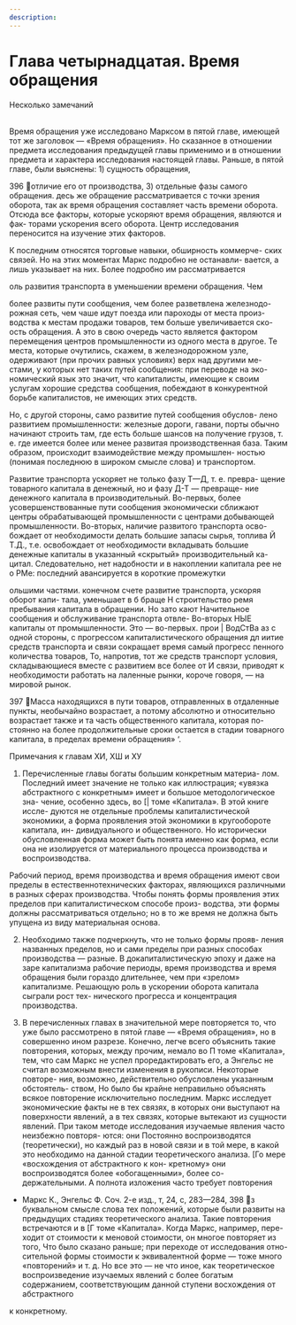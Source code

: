 ```yaml
---
description:
---
```


# Глава четырнадцатая. Время обращения

Несколько замечаний

\
Время обращения уже исследовано Марксом в пятой главе,
имеющей тот же заголовок — «Время обращения». Но сказанное
в отношении предмета исследования предыдущей главы применимо
и в отношении предмета и характера исследования настоящей главы.
Раньше, в пятой главе, были выяснены: 1) сущность обращения,

396
отличие его от производства, 3) отдельные фазы самого обращения.
десь же обращение рассматривается с точки зрения оборота, так
ак время обращения составляет часть времени оборота. Отсюда
все факторы, которые ускоряют время обращения, являются и фак-
торами ускорения всего оборота. Центр исследования переносится
на изучение этих факторов.

К последним относятся торговые навыки, обширность коммерче-
ских связей. Но на этих моментах Маркс подробно не останавли-
вается, а лишь указывает на них. Более подробно им рассматривается

оль развития транспорта в уменьшении времени обращения. Чем

более развиты пути сообщения, чем более разветвлена железнодо-
рожная сеть, чем чаше идут поезда или пароходы от места произ-
водства к местам продажи товаров, тем больше увеличивается ско-
ость обращения. А это в свою очередь часто является фактором
перемещения центров промышленности из одного места в другое.
Те места, которые очутились, скажем, в железнодорожном узле,
одерживают (при прочих равных условиях) верх над другими ме-
стами, у которых нет таких путей сообщения: при переводе на эко-
номический язык это значит, что капиталисты, имеющие к своим
услугам хорошие средства сообщения, побеждают в конкурентной
борьбе капиталистов, не имеющих этих средств.

Но, с другой стороны, само развитие путей сообщения обуслов-
лено развитием промышленности: железные дороги, гавани, порты
обычно начинают строить там, где есть больше шансов на получение
грузов, т. е. где имеется более или менее развитая производственная
база. Таким образом, происходит взаимодействие между промышлен-
ностью (понимая последнюю в широком смысле слова) и транспортом.

Развитие транспорта ускоряет не только фазу Т—Д, т. е. превра-
щение товарного капитала в денежный, но и фазу Д-Т — превраще-
ние денежного капитала в производительный. Во-первых, более
усовершенствованные пути сообщения экономически сближают
центры обрабатывающей промышленности с центрами добывающей
промышленности. Во-вторых, наличие развитого транспорта осво-
бождает от необходимости делать большие запасы сырья, топлива
Й Т.Д., т.е. освобождает от необходимости вкладывать большие
денежные капиталы в указанный «скрытый» производительный ка-
цитал. Следовательно, нет надобности и в накоплении капитала
рее не о РМе: последний авансируется в короткие промежутки

ольшими частями.
конечном счете развитие транспорта, ускоряя оборот капи-
тала, уменьшает в б браще Н
строительство ремя пребывания капитала в обращении. Но зато
кают Начительное сообщения и обслуживание транспорта отвле-
Во-вторых НЫЕ капиталы от промышленности. Это — во-первых.
прои | ВодСтВа аз с одной стороны, с прогрессом капиталистического
обращения дл иитие средств транспорта и связи сокращает время
самый прогресс пенного количества товаров, То, напротив, тот же
средств транспорт условия, складывающиеся вместе с развитием
все более от И связи, приводят к необходимости работать на
лаленные рынки, короче говоря, — на мировой рынок.

397
Масса находящихся в пути товаров, отправленных в отдаленные
пункты, необычайно возрастает, а потому абсолютно и относительно
возрастает также и та часть общественного капитала, которая по-
стоянно на более продолжительные сроки остается в стадии товарного
капитала, в пределах времени обращения» ‘.

Примечания к главам ХИ, ХШ и ХУ

1. Перечисленные главы богаты большим конкретным материа-
   лом. Последний имеет значение не только как иллюстрация; «увязка
   абстрактного с конкретным» имеет и большое методологическое зна-
   чение, особенно здесь, во [| томе «Капитала». В этой книге иссле-
   дуются не отдельные проблемы капиталистической экономики,
   а форма проявления этой экономики в кругообороте капитала, ин-
   дивидуального и общественного. Но исторически обусловленная
   форма может быть понята именно как форма, если она не изолируется
   от материального процесса производства и воспроизводства.

Рабочий период, время производства и время обращения имеют
свои пределы в естественнотехнических факторах, являющихся
различными в разных сферах производства. Чтобы понять формы
проявления этих пределов при капиталистическом способе произ-
водства, эти формы должны рассматриваться отдельно; но в то же
время не должна быть упущена из виду материальная основа.

2. Необходимо также подчеркнуть, что не только формы прояв-
   ления названных пределов, но и сами пределы при разных способах
   производства — разные. В докапиталистическую эпоху и даже на
   заре капитализма рабочие периоды, время производства и время
   обращения были гораздо длительнее, чем при «зрелом» капитализме.
   Решающую роль в ускорении оборота капитала сыграли рост тех-
   нического прогресса и концентрация производства.

3. В перечисленных главах в значительной мере повторяется
   то, что уже было рассмотрено в пятой главе — «Время обращения»,
   но в совершенно ином разрезе. Конечно, легче всего объяснить такие
   повторения, которых, между прочим, немало во П томе «Капитала»,
   тем, что сам Маркс не успел проредактировать его, а Энгельс не
   считал возможным внести изменения в рукописи. Некоторые повторе-
   ния, возможно, действительно обусловлены указанным обстоятель-
   ством, Но было бы крайне неправильно объяснять всякое повторение
   исключительно последним. Маркс исследует экономические факты
   не в тех связях, в которых они выступают на поверхности явлений,
   а в тех связях, которые вытекают из сущности явлений. При таком
   методе исследования изучаемые явления часто неизбежно повторя-
   ются: они Постоянно воспроизводятся (теоретически), но каждый раз
   в новой связи и в той мере, в какой это необходимо на данной стадии
   теоретического анализа. [Го мере «восхождения от абстрактного к кон-
   кретному» они воспроизводятся более «обогащенными», более со-
   держательными. А полнота изложения часто требует повторения

- Маркс К., Энгельс Ф. Соч. 2-е изд., т, 24, с, 283—284,
  398
  з буквальном смысле слова тех положений, которые были развиты
  на предыдущих стадиях теоретического анализа. Такие повторения
  встречаются и в [Г томе «Капитала». Когда Маркс, например, пере-
  ходит от стоимости к меновой стоимости, он многое повторяет из
  того, Что было сказано раньше; при переходе от исследования отно-
  сительной формы стоимости к эквивалентной форме — тоже много
  «повторений» и т. д. Но все это — не что иное, как теоретическое
  воспроизведение изучаемых явлений с более богатым содержанием,
  соответствующим данной ступени восхождения от абстрактного

к конкретному.
